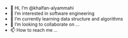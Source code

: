 - 👋 Hi, I’m @khalfan-alyammahi
- 👀 I’m interested in software engineering
- 🌱 I’m currently learning data structure and algorithms
- 💞️ I’m looking to collaborate on ...
- 📫 How to reach me ...

<!---
khalfan-alyammahi/khalfan-alyammahi is a ✨ special ✨ repository because its `README.md` (this file) appears on your GitHub profile.
You can click the Preview link to take a look at your changes.
--->
